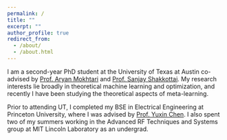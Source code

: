 ```yaml
---
permalink: /
title: ""
excerpt: ""
author_profile: true
redirect_from: 
  - /about/
  - /about.html
---
```


I am a second-year PhD student at the University of Texas at Austin co-advised by [Prof. Aryan Mokhtari](https://sites.utexas.edu/mokhtari/) and [Prof. Sanjay Shakkottai](https://sites.google.com/view/sanjay-shakkottai/home). My research interests lie broadly in theoretical machine learning and optimization, and recently I have been studying the theoretical aspects of meta-learning.

Prior to attending UT, I completed my BSE in Electrical Engineering at Princeton University, where I was advised by [Prof. Yuxin Chen](https://www.princeton.edu/~yc5/). I also spent two of my summers working in the Advanced RF Techniques and Systems group at MIT Lincoln Laboratory as an undergrad.

